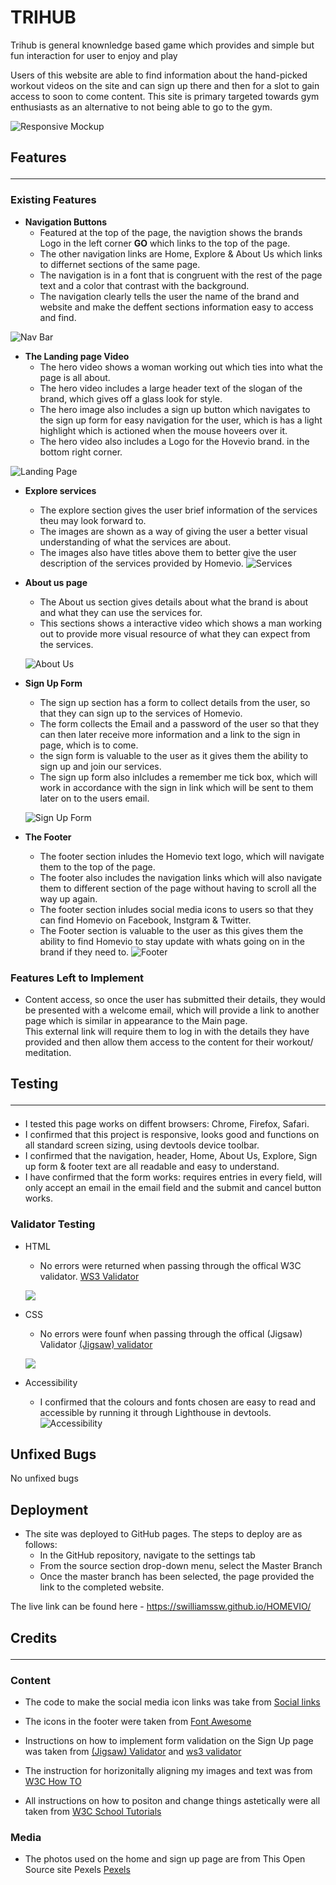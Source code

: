 # __TRIHUB__

Trihub is general knownledge based game which provides and simple but fun interaction for user to enjoy and play  

Users of this website are able to find information about the hand-picked workout videos on the site and can sign up there and then for a slot to gain access to soon to come content. This site is primary targeted towards gym enthusiasts as an alternative to not being able to go to the gym.

![Responsive Mockup](/assets/images/Websites-responsive.jpeg)

## Features<hr>

### Existing Features

- __Navigation Buttons__
  - Featured at the top of the page, the navigtion shows the brands Logo in the left corner __GO__ which links to the top of the page.
  - The other navigation links are Home, Explore & About Us which links to differnet sections of the same page. 
  - The navigation is in a font that is congruent with the rest of the page text and a color that contrast with the background. 
  - The navigation clearly tells the user the name of the brand and website  and make the deffent sections information easy to access and find.

![Nav Bar](/assets/Media/homevio_header.png)

- __The Landing page Video__
  - The hero video shows a woman working out which ties into what the page is all about.
  - The hero video includes a large header text of the slogan of the brand, which gives off a glass look for style. 
  - The hero image also includes a sign up button which navigates to the sign up form for easy navigation for the user, which is has a light highlight which is actioned when the mouse hoveers over it.
  - The hero video also includes a Logo for the Hovevio brand. in the bottom right corner. 

![Landing Page](/assets/Media/homevio_herovideo.png)
- __Explore services__ 
  - The explore section gives the user brief information of the services theu may look forward to. 
  - The images are shown as a way of giving the user a better visual understanding of what the services are about. 
  - The images also have titles above them to better give the user description of the services provided by Homevio.
![Services](/assets/Media/homevio_services.png)

- __About us page__
  - The About us section gives details about what the brand is about and what they can use the services for. 
  - This sections shows a interactive video which shows a man working out to provide more visual resource of what they can expect from the services. 

  ![About Us](/assets/Media/homevio_aboutus.png)

- __Sign Up Form__ 
  - The sign up section has a form to collect details from the user, so that they can sign up to the services of Homevio.
  - The form collects the Email and a password of the user so that they can then later receive more information and a link to the sign in page, which is to come.
  - the sign form is valuable to the user as it gives them the ability to sign up and join our services.
  - The sign up form also inlcludes a remember me tick box, which will work in accordance with the sign in link which will be sent to them later on to the users email.

  ![Sign Up Form](/assets/Media/homevio_signup_form.png)

- __The Footer__
  - The footer section inludes the Homevio text logo, which will navigate them to the top of the page.
  - The footer also includes the navigation links which will also navigate them to different section of the page without having to scroll all the way up again. 
  - The footer section inludes social media icons to users so that they can find Homevio on Facebook, Instgram & Twitter.
  - The Footer section is valuable to the user as this gives them the ability to find Homevio to stay update with whats going on in the brand if they need to.
![Footer](/assets/Media/homevio_footer.png)

### Features Left to Implement
- Content access, so once the user has submitted their details, they would be presented with a welcome email, which will provide a link to another page which is similar in appearance to the Main page. <br>
This external link will require them to log in with the details they have provided and then allow them access to the content for their workout/ meditation. 


## Testing<hr>
   - I tested this page works on diffent browsers: Chrome, Firefox, Safari.
   - I confirmed that this project is responsive, looks good and functions on all standard screen sizing, using devtools device toolbar.
   - I confirmed that the navigation, header, Home, About Us, Explore, Sign up form & footer text are all readable and easy to understand.
   - I have confirmed that the form works: requires entries in every field, will only accept an email in the email field and the submit and cancel button works.

### Validator Testing 
- HTML 
  - No errors were returned when passing through the offical W3C validator. 
[WS3 Validator](https://jigsaw.w3.org/css-validator/#validate_by_input) 

  ![](/assets/Media/w3c_validation.png) 

- CSS
  - No errors were founf when passing through the offical (Jigsaw) Validator [(Jigsaw) validator](https://validator.w3.org/#validate_by_input)

  ![](/assets/Media/(jigsaw)_validation.png)

- Accessibility 
  - I confirmed that the colours and fonts chosen are easy to read and accessible by running it through Lighthouse in devtools.
![Accessibility](/assets/Media/homevio_accessibility_score.png)
## Unfixed Bugs
No unfixed bugs

## Deployment
 - The site was deployed to GitHub pages. The steps to deploy are as follows:
   - In the GitHub repository, navigate to the settings tab
   - From the source section drop-down menu, select the Master Branch
   - Once the master branch has been selected, the page provided the link to the completed website.

The live link can be found here - https://swilliamssw.github.io/HOMEVIO/

## Credits<hr>

### Content
- The code to make the social media icon links was take from [Social links](https://www.w3schools.com/howto/howto_css_social_media_buttons.asp)

- The icons in the footer were taken from [Font Awesome](https://fontawesome.com/)

- Instructions on how to implement form validation on the Sign Up page was taken from [(Jigsaw) Validator](https://validator.w3.org/#validate_by_input) and [ws3 validator](https://jigsaw.w3.org/css-validator/#validate_by_input)

- The instruction for horizonitally aligning my images and text was from [W3C How TO](https://www.w3schools.com/howto/howto_css_images_side_by_side.asp)

- All instructions on how to positon and change things astetically were all taken from [W3C School Tutorials](https://www.w3schools.com/css/default.asp) 

### Media
- The photos used on the home and sign up page are from This Open Source site Pexels [Pexels](https://www.pexels.com/)



